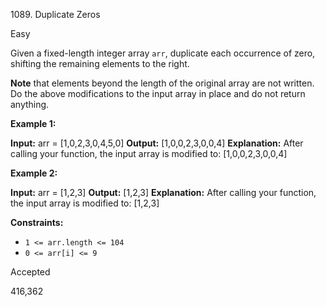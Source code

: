 1089. Duplicate Zeros

Easy

Given a fixed-length integer array `arr`, duplicate each occurrence of zero, shifting the remaining elements to the right.

**Note** that elements beyond the length of the original array are not written. Do the above modifications to the input array in place and do not return anything.

**Example 1:**

**Input:** arr = [1,0,2,3,0,4,5,0]
**Output:** [1,0,0,2,3,0,0,4]
**Explanation:** After calling your function, the input array is modified to: [1,0,0,2,3,0,0,4]

**Example 2:**

**Input:** arr = [1,2,3]
**Output:** [1,2,3]
**Explanation:** After calling your function, the input array is modified to: [1,2,3]

**Constraints:**

- `1 <= arr.length <= 104`
- `0 <= arr[i] <= 9`

Accepted

416,362